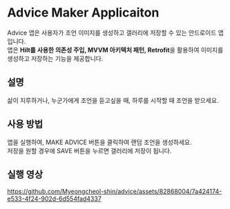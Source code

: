 # Advice Maker Applicaiton
Advice 앱은 사용자가 조언 이미지를 생성하고 갤러리에 저장할 수 있는 안드로이드 앱입니다.   
앱은 **Hilt를 사용한 의존성 주입, MVVM 아키텍처 패턴, Retrofit**을 활용하여 이미지를 생성하고 저장하는 기능을 제공합니다.

## 설명
삶이 지루하거나, 누군가에게 조언을 듣고싶을 때, 하루를 시작할 때 조언을 받으세요.

## 사용 방법 
앱을 실행하여, MAKE ADVICE 버튼을 클릭하여 랜덤 조언을 생성하세요.  
저장을 원할 경우에 SAVE 버튼을 누르면 갤러리에 저장이 됩니다.

## 실행 영상
https://github.com/Myeongcheol-shin/advice/assets/82868004/7a424174-e533-4f24-902d-6d554fad4337


